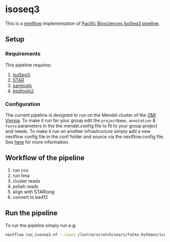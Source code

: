 # isoseq3
This is a [nextflow](https://github.com/nextflow-io/nextflow) implementation of [Pacific Biosciences IsoSeq3 pipeline](https://github.com/PacificBiosciences/IsoSeq3).

## Setup
### Requirements
This pipeline requires:
1. [IsoSeq3](https://github.com/PacificBiosciences/IsoSeq3).
2. [STAR](https://github.com/alexdobin/STAR/)
3. [samtools](https://github.com/samtools/samtools) 
4. [bedtools2](https://github.com/arq5x/bedtools2)

### Configuration
The current pipeline is designed to run on the Mendel cluster of the [GMI Vienna](https://www.gmi.oeaw.ac.at/). To make it run for your group edit the `projectName`, `annotation` & `fasta` parameters in the the mendel.config file to fit to your group project and needs. To make it run on another infrastructure simply add a new nextflow config file in the conf folder and source via the nextflow.config file. See [here](https://www.nextflow.io/docs/latest/config.html) for more information. 

## Workflow of the pipeline
1. run ccs
2. run lima
3. cluster reads
4. polish reads
5. align with STARlong
6. convert to bed12

## Run the pipeline
To run the pipeline simply run e.g:

```bash
nextflow run_isoseq3.nf --input /lustre/scratch/users/falko.hofmann/isoseq/*/
